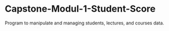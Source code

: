 # Capstone-Modul-1-Student-Score
Program to manipulate and managing students, lectures, and courses data.
